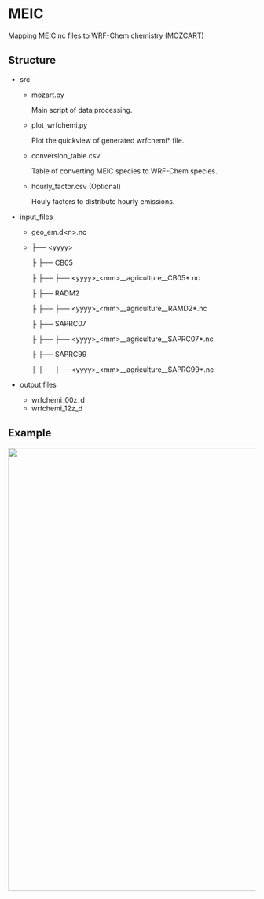 # MEIC

Mapping MEIC nc files to WRF-Chem chemistry (MOZCART)

## Structure

- src

  - mozart.py

    Main script of data processing.

  - plot_wrfchemi.py

    Plot the quickview of generated wrfchemi* file.

  - conversion_table.csv

    Table of converting MEIC species to WRF-Chem species.

  - hourly_factor.csv (Optional)

    Houly factors to distribute hourly emissions.

- input_files

  - geo_em.d\<n\>.nc

  - ├── \<yyyy\>

    ├     ├── CB05

    ├     ├── ├── \<yyyy\>_\<mm\>\_\_agriculture\_\_CB05*.nc

    ├     ├── RADM2

    ├     ├── ├── \<yyyy\>_\<mm\>\_\_agriculture\_\_RAMD2*.nc

    ├     ├── SAPRC07

    ├     ├── ├── \<yyyy\>_\<mm\>\_\_agriculture\_\_SAPRC07*.nc

    ├     ├── SAPRC99

    ├     ├── ├── \<yyyy\>_\<mm\>\_\_agriculture\_\_SAPRC99*.nc

- output files

  - wrfchemi\_00z\_d<domain>
  - wrfchemi\_12z\_d<domain>

## Example

<img src="https://github.com/zxdawn/pyXZ/raw/master/XZ_model/MEIC/emission_example.png" width="900">